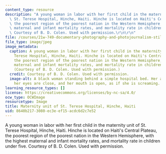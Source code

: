 ```yaml
---
content_type: resource
description: "A young woman in labor with her first child in the maternity unit of\
  \ St. Terese Hospital, Hinche, Haiti. Hinche is located on Haiti's Central Plateau,\
  \ the poorest region of the poorest nation in the Western Hemisphere, with the highest\
  \ maternal and infant mortality rates, and mortality rate in children under five.\
  \ Courtesy of B. D. Colen. Used with permission.\r\n\r\n"
file: /courses/21w-749-documentary-photography-and-photojournalism-still-images-of-a-world-in-motion-spring-2016/8640b2173080ec3eef15acdc6d2c7e52_21w-749s16.jpg
file_type: image/jpeg
image_metadata:
  caption: A young woman in labor with her first child in the maternity unit of St.
    Terese Hospital, Hinche, Haiti. Hinche is located on Haiti's Central Plateau,
    the poorest region of the poorest nation in the Western Hemisphere, with the highest
    maternal and infant mortality rates, and mortality rate in children under five.
    (Courtesy of B. D. Colen. Used with permission.)
  credit: Courtesy of B. D. Colen. Used with permission.
  image-alt: A black woman standing behind a simple hospital bed. Her arms are outstretched,
    her eyes are close, and her mouth is open, as if she is screaming.
learning_resource_types: []
license: https://creativecommons.org/licenses/by-nc-sa/4.0/
ocw_type: OCWImage
resourcetype: Image
title: Maternity unit of St. Terese Hospital, Hinche, Haiti
uid: 8640b217-3080-ec3e-ef15-acdc6d2c7e52
---
```

A young woman in labor with her first child in the maternity unit of St. Terese Hospital, Hinche, Haiti. Hinche is located on Haiti's Central Plateau, the poorest region of the poorest nation in the Western Hemisphere, with the highest maternal and infant mortality rates, and mortality rate in children under five. Courtesy of B. D. Colen. Used with permission.

